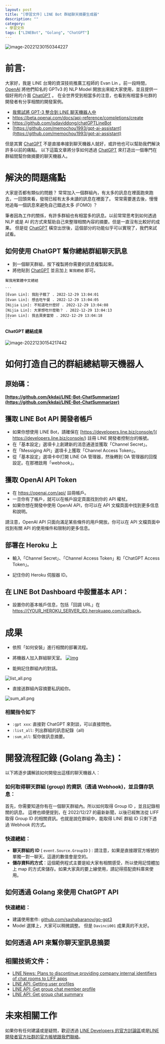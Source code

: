 ```yaml
---
layout: post
title: "[學習文件] LINE Bot 群組聊天摘要生成器"
description: ""
category: 
- 學習文件
tags: ["LINEBot", "Golang", "ChatGPT"]
---
```




![image-20221230150344227](../images/2022/image-20221230150344227.png)



# 前言:

大家好，我是 LINE 台灣的資深技術推廣工程師的 Evan Lin 。前一段時間， [OpenAI](https://openai.com) 將他們知名的 GPTv3 的 NLP Model 開放出來給大家使用，並且提供一個好用的介面 [ChatGPT](https://chat.openai.com/chat) 。 在全世界受到相當多的注意，也看到有相當多社群的開發者有分享相關的開發案例。

- [我嘗試將 GPT-3 整合到 LINE 聊天機器人中](https://dev.classmethod.jp/articles/chatgpt-line-chat-bot/)
- https://beta.openai.com/docs/api-reference/completions/create
- https://github.com/isdaviddong/chatGPTLineBot
- [https://github.com/memochou1993/gpt-ai-assistant](https://github.com/memochou1993/gpt-ai-assistant)

但是其實 [ChatGPT](https://chat.openai.com/chat)  不是直接串接到聊天機器人就好，或許他也可以幫助我們解決許多以前的痛點。 以下這篇文章將分享如何透過  [ChatGPT](https://chat.openai.com/chat) 來打造出一個專門在群組間幫你做摘要的聊天機器人。



# 解決的問題痛點

大家是否都有類似的問題？ 常常加入一個群組內，有太多的訊息在裡面跑來跑去，一回頭來看，發現已經有太多未讀的訊息在裡面了。 常常需要進去後，慢慢地追每一個訊息來避免自己錯過太多 (FOMO) ？

筆者因為工作的關係，有許多群組也有相當多的訊息。以前常常思考到如何透過 NLP 或是 AI 的方式來幫助自己來整理相關內容的摘要。但是一直沒有比較好的成果。 但是從 [ChatGPT](https://chat.openai.com/chat)  橫空出世後，這個部分的功能似乎可以實現了，我們來試試看。



## 如何使用 ChatGPT 幫你總結群組聊天訊息

- 到一個聊天群組，按下複製將你需要的訊息複製起來。
- 將他貼到  [ChatGPT](https://chat.openai.com/chat)  並且加上 `幫我總結` 即可。

````
幫我用繁體中文總結

```
[Evan Lin]: 我肚子餓了 . 2022-12-29 13:04:01
[Evan Lin]: 想去吃午餐 . 2022-12-29 13:04:05
[Nijia Lin]: 不知道吃什麼好 . 2022-12-29 13:04:08
[Nijia Lin]: 大家想吃什麼勒？ . 2022-12-29 13:04:13
[Evan Lin]: 我去買麥當勞 . 2022-12-29 13:04:18
```
````

#### ChatGPT 總結成果

![image-20221230154217442](../images/2022/image-20221230154217442.png)

# 如何打造自己的群組總結聊天機器人

## 原始碼：

#### [https://github.com/kkdai/LINE-Bot-ChatSummarizer](https://github.com/kkdai/LINE-Bot-ChatSummarizer)

## 獲取 LINE Bot API 開發者帳戶

- 如果你想使用 LINE Bot，請確保在 [https://developers.line.biz/console/]( https://developers.line.biz/console/) 註冊 LINE 開發者控制台的帳號。
- 在「基本設定」選項卡上創建新的消息通道並獲取「Channel Secret」。
- 在「Messiging API」選項卡上獲取「Channel Access Token」。
- 從「基本設定」選項卡中打開 LINE OA 管理器，然後轉到 OA 管理器的回復設定。在那裡啟用「webhook」。

## 獲取 OpenAI API Token

- 在 https://openai.com/api/ 註冊帳戶。
- 一旦你有了帳戶，就可以在帳戶設定頁面找到你的 API 權杖。
- 如果你想在開發中使用 OpenAI API，你可以在 API 文檔頁面中找到更多信息和說明。

請注意，OpenAI API 只面向滿足某些條件的用戶開放。你可以在 API 文檔頁面中找到有關 API 的使用條件和限制的更多信息。

## 部署在 Heroku 上

- 輸入「Channel Secret」、「Channel Access Token」和「ChatGPT Access Token」。

- 記住你的 Heroku 伺服器 ID。

## 在 LINE Bot Dashboard 中設置基本 API：

- 設置你的基本帳戶信息，包括「回調 URL」在 [https://{YOUR_HEROKU_SERVER_ID}.herokuapp.com/callback](https://{your_heroku_server_id}.herokuapp.com/callback)。



# 成果

- 依照「如何安裝」進行相關的部署流程。
- 將機器人加入群組聊天室。
[![img](../images/2022/chat_1.png)](https://github.com/kkdai/LINE-Bot-ChatSummarizer/blob/master/img/chat_1.png)

- 能夠記住群組內的對話。


![list_all.png](../images/2022/list_all-20221230151706913.png)


- 直接送群組內容摘要私訊給你。


![sum_all.png](../images/2022/sum_all-20221230151647428.png)



### 相關指令如下

- `:gpt xxx`: 直接對 ChatGPT 來對談，可以直接問他。
- `:list_all`: 列出群組的訊息紀錄（all)
- `:sum_all`: 幫你做訊息摘要。



# 開發流程記錄 (Golang 為主)：

以下將逐步講解該如何開發出這樣的聊天機器人：

### 如何取得聊天群組 (group) 的資訊（透過 Webhook)，並且儲存訊息：

首先，你需要知道你有在一個聊天群組內。所以如何取得 Group ID ，並且記錄相關的訊息。 這裡也順便提到，在 2022/12/27 的最新新聞，以後已經無法從 LIFF 取得 Group ID 的相關資訊。也就是說在群組中，能取得 LINE 群組 ID 只剩下透過 Webhook 的方式。

<script src="https://gist.github.com/kkdai/f67d3ece464876bfb4c5fcf09a1ad1ca.js"></script>

### 快速總結：

- **聊天群組的 ID** ( `event.Source.GroupID` ) : 請注意，如果是直接跟官方帳號的單獨一對一聊天。這邊的數值會是空的。
- **儲存資料的方式**：這個範例程式主要是給大家有相關感受，所以使用記憶體加上 map 的方式來儲存。如果大家真的要上線使用，請記得搭配資料庫來使用。



## 如何透過 Golang 來使用 ChatGPT API

<script src="https://gist.github.com/kkdai/7f099ee6613374805292f8b8e9ca1484.js"></script>

### 快速總結：

- 建議使用套件: [github.com/sashabaranov/go-gpt3](https://github.com/sashabaranov/go-gpt3)
- Model 選擇上，大家可以稍微調整。 但是 `Davinci001` 成果真的不太好。

## 如何透過 API 來幫你聊天室訊息摘要






## 相關技術文件：

- [LINE News: Plans to discontinue providing company internal identifiers of chat rooms to LIFF apps](https://developers.line.biz/en/news/2022/12/27/liff-spec-change/)
- [LINE API: Getting user profiles](https://developers.line.biz/en/docs/android-sdk/managing-users/#get-profile)
- [LINE API: Get group chat member profile](https://developers.line.biz/en/reference/messaging-api/#get-group-member-profile)
- [LINE API: Get group chat summary](https://developers.line.biz/en/reference/messaging-api/#group)


# 未來相關工作



如果你有任何建議或是疑問，歡迎透過 [LINE Developers 的官方討論區](https://www.facebook.com/groups/linebot)或是[LINE 開發者官方社群的官方帳號跟我們聯絡](https://lin.ee/qZRsSTG)。

